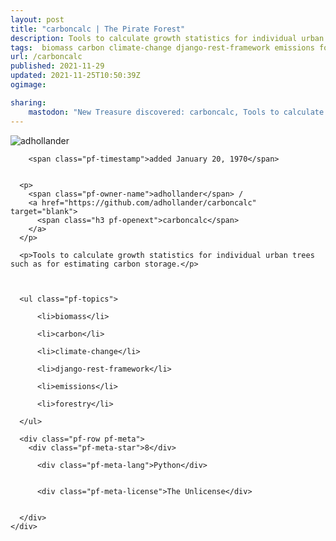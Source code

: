 ```yaml
---
layout: post
title: "carboncalc | The Pirate Forest"
description: Tools to calculate growth statistics for individual urban trees such as for estimating carbon storage.
tags:  biomass carbon climate-change django-rest-framework emissions forestry
url: /carboncalc
published: 2021-11-29
updated: 2021-11-25T10:50:39Z
ogimage: 

sharing:
    mastodon: "New Treasure discovered: carboncalc, Tools to calculate growth statistics for individual urban trees such as for estimating carbon storage."
---
```


<div class="pf-night-sky-spacer">
    <div id="pf-night-sky" data-stars="8" data-owner="adhollander" data-repo="carboncalc">
        <div id="pf-open-dialog" class="pf-meta-star pf-star-todo"></div>
        <dialog id="pf-star-dialog">
            Star this Repository to putt a smile on the Developers face.
            <div class="pf-row">
                <div class="pf-grow"></div>
                <div><a class="pf-unterlines" href="https://github.com/adhollander/carboncalc" target="_blank">VISIT REPOSITORY</a></div>
            </div>
        </dialog>
    </div>
    
</div>

<div class="pf-ship-list">
    <div class="pf-row pf-pirate pf-small-column" data-pirate-id="WjuxLplVZipMxelQuyzbs">
    <div>
      <!--<a href="https://github.com/adhollander" target="blank">-->
        <div class="pf-pirate-avatar">
          <div class="pf-cross pf-clickable"  onclick="collect('WjuxLplVZipMxelQuyzbs'); return false;"></div>
          <img src="https://avatars.githubusercontent.com/u/12467609?v=4" title="adhollander" alt="adhollander"/>
      </div>
      <!--</a>
      <div class="pf-pirate-actions">
        <a class="pf-treasure-add"  title="save in my treasure chest" onclick="collect('WjuxLplVZipMxelQuyzbs'); return false;" href="#">
          <img src="./assets/coin.svg" alt="treasure"/>
        </a>
        <a class="pf-treasure-remove" onclick="throwAway('WjuxLplVZipMxelQuyzbs'); return false;">remove</a>
      </div>-->
    </div>
    <div class="pf-ship">
      
        <span class="pf-timestamp">added January 20, 1970</span>
      
      
      <p>
        <span class="pf-owner-name">adhollander</span> / 
        <a href="https://github.com/adhollander/carboncalc" target="blank">
          <span class="h3 pf-openext">carboncalc</span>
        </a>
      </p>

      <p>Tools to calculate growth statistics for individual urban trees such as for estimating carbon storage.</p>

      

      <ul class="pf-topics">
        
          <li>biomass</li>
        
          <li>carbon</li>
        
          <li>climate-change</li>
        
          <li>django-rest-framework</li>
        
          <li>emissions</li>
        
          <li>forestry</li>
        
      </ul>

      <div class="pf-row pf-meta">
        <div class="pf-meta-star">8</div>
        
          <div class="pf-meta-lang">Python</div>
        
        
          <div class="pf-meta-license">The Unlicense</div>
        
        
      </div>
    </div>
  </div>
</div>